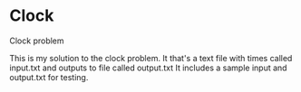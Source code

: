 # Clock
Clock problem

This is my solution to the clock problem. It that's a text file with times called input.txt and outputs to file called output.txt It includes a sample input and output.txt for testing.
